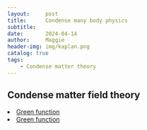 ```yaml
---
layout:     post
title:      Condense many body physics
subtitle:   
date:       2024-04-14
author:     Maggie
header-img: img/kaplan.png
catalog: true
tags:
    - Condense matter theory
---
```



## Condense matter field theory

<li>
<a href=“https://maggiexheuw.github.io/pdf/green.pdf”> 
Green function
</a></li>



<li>
<a href=“https://maggiexheuw.github.io/pdf/gren1.pdf”> 
Green function
</a></li>